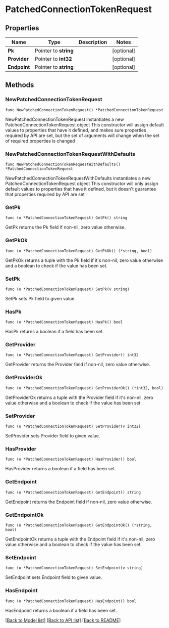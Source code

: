 # PatchedConnectionTokenRequest

## Properties

Name | Type | Description | Notes
------------ | ------------- | ------------- | -------------
**Pk** | Pointer to **string** |  | [optional] 
**Provider** | Pointer to **int32** |  | [optional] 
**Endpoint** | Pointer to **string** |  | [optional] 

## Methods

### NewPatchedConnectionTokenRequest

`func NewPatchedConnectionTokenRequest() *PatchedConnectionTokenRequest`

NewPatchedConnectionTokenRequest instantiates a new PatchedConnectionTokenRequest object
This constructor will assign default values to properties that have it defined,
and makes sure properties required by API are set, but the set of arguments
will change when the set of required properties is changed

### NewPatchedConnectionTokenRequestWithDefaults

`func NewPatchedConnectionTokenRequestWithDefaults() *PatchedConnectionTokenRequest`

NewPatchedConnectionTokenRequestWithDefaults instantiates a new PatchedConnectionTokenRequest object
This constructor will only assign default values to properties that have it defined,
but it doesn't guarantee that properties required by API are set

### GetPk

`func (o *PatchedConnectionTokenRequest) GetPk() string`

GetPk returns the Pk field if non-nil, zero value otherwise.

### GetPkOk

`func (o *PatchedConnectionTokenRequest) GetPkOk() (*string, bool)`

GetPkOk returns a tuple with the Pk field if it's non-nil, zero value otherwise
and a boolean to check if the value has been set.

### SetPk

`func (o *PatchedConnectionTokenRequest) SetPk(v string)`

SetPk sets Pk field to given value.

### HasPk

`func (o *PatchedConnectionTokenRequest) HasPk() bool`

HasPk returns a boolean if a field has been set.

### GetProvider

`func (o *PatchedConnectionTokenRequest) GetProvider() int32`

GetProvider returns the Provider field if non-nil, zero value otherwise.

### GetProviderOk

`func (o *PatchedConnectionTokenRequest) GetProviderOk() (*int32, bool)`

GetProviderOk returns a tuple with the Provider field if it's non-nil, zero value otherwise
and a boolean to check if the value has been set.

### SetProvider

`func (o *PatchedConnectionTokenRequest) SetProvider(v int32)`

SetProvider sets Provider field to given value.

### HasProvider

`func (o *PatchedConnectionTokenRequest) HasProvider() bool`

HasProvider returns a boolean if a field has been set.

### GetEndpoint

`func (o *PatchedConnectionTokenRequest) GetEndpoint() string`

GetEndpoint returns the Endpoint field if non-nil, zero value otherwise.

### GetEndpointOk

`func (o *PatchedConnectionTokenRequest) GetEndpointOk() (*string, bool)`

GetEndpointOk returns a tuple with the Endpoint field if it's non-nil, zero value otherwise
and a boolean to check if the value has been set.

### SetEndpoint

`func (o *PatchedConnectionTokenRequest) SetEndpoint(v string)`

SetEndpoint sets Endpoint field to given value.

### HasEndpoint

`func (o *PatchedConnectionTokenRequest) HasEndpoint() bool`

HasEndpoint returns a boolean if a field has been set.


[[Back to Model list]](../README.md#documentation-for-models) [[Back to API list]](../README.md#documentation-for-api-endpoints) [[Back to README]](../README.md)


